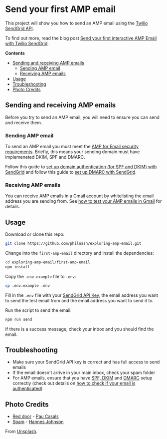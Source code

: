 # Send your first AMP email

This project will show you how to send an AMP email using the [Twilio SendGrid API](https://sendgrid.com/docs/api-reference/).

To find out more, read the blog post [Send your first interactive AMP Email with Twilio SendGrid](https://www.twilio.com/blog/send-interactive-amp-email-twilio-sendgrid).

**Contents**

* [Sending and receiving AMP emails](#sending-and-receiving-amp-emails)
  * [Sending AMP email](#sending-amp-email)
  * [Receiving AMP emails](#receiving-amp-emails)
* [Usage](#usage)
* [Troubleshooting](#troubleshooting)
* [Photo Credits](#photo-credits)

## Sending and receiving AMP emails

Before you try to send an AMP email, you will need to ensure you can send and receive them.

### Sending AMP email

To send an AMP email you must meet the [AMP for Email security requirements](https://developers.google.com/gmail/ampemail/security-requirements). Briefly, this means your sending domain must have implemeneted DKIM, SPF and DMARC.

Follow this guide to [set up domain authentication (for SPF and DKIM) with SendGrid](https://sendgrid.com/docs/ui/account-and-settings/how-to-set-up-domain-authentication/) and follow this guide to [set up DMARC with SendGrid](https://sendgrid.com/docs/ui/sending-email/how-to-implement-dmarc/).

### Receiving AMP emails

You can receive AMP emails in a Gmail account by whitelisting the email address you are sending from. See [how to test your AMP emails in Gmail](https://developers.google.com/gmail/ampemail/testing-dynamic-email) for details.

## Usage

Download or clone this repo:

```bash
git clone https://github.com/philnash/exploring-amp-email.git
```

Change into the `first-amp-email` directory and install the dependencies:

```bash
cd exploring-amp-email/first-amp-email
npm install
```

Copy the `.env.example` file to `.env`:

```bash
cp .env.example .env
```

Fill in the `.env` file with your [SendGrid API Key](https://sendgrid.com/docs/ui/account-and-settings/api-keys/), the email address you want to send the test email from and the email address you want to send it to.

Run the script to send the email:

```bash
npm run send
```

If there is a success message, check your inbox and you should find the email.

## Troubleshooting

* Make sure your SendGrid API key is correct and has full access to send emails
* If the email doesn't arrive in your main inbox, check your spam folder
* For AMP emails, ensure that you have [SPF, DKIM](https://sendgrid.com/docs/ui/account-and-settings/how-to-set-up-domain-authentication/) and [DMARC](https://sendgrid.com/docs/ui/sending-email/how-to-implement-dmarc/) setup correctly (check out details on [how to check if your email is authenticated](https://support.google.com/mail/answer/180707))


## Photo Credits

* [Red door](https://unsplash.com/photos/1Gvog1VdtDA) - [Pau Casals](https://unsplash.com/@paucasals)
* [Spam](https://unsplash.com/photos/mRgffV3Hc6c) - [Hannes Johnson](https://unsplash.com/@hannes)

From [Unsplash](https://unsplash.com/).
